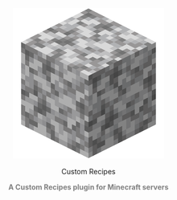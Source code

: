 <p align="center">
    <img src="./images/Diorite.png"/>
</p>
<p align="center" style="size: 20">
    Custom Recipes
</p>
<p align="center" style="color: gray; font-weight: bold">
    A Custom Recipes plugin for Minecraft servers
</p>
